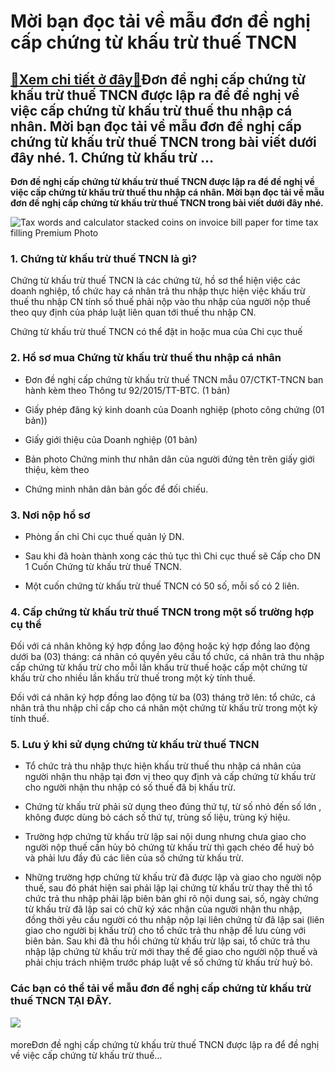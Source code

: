 Mời bạn đọc tải về mẫu đơn đề nghị cấp chứng từ khấu trừ thuế TNCN
==================================================================

[:gift:Xem chi tiết ở đây:gift:](https://hddtvn.com/moi-ban-doc-tai-ve-mau-don-de-nghi-cap-chung-tu-khau-tru-thue-tncn/)Đơn đề nghị cấp chứng từ khấu trừ thuế TNCN được lập ra để đề nghị về việc cấp chứng từ khấu trừ thuế thu nhập cá nhân. Mời bạn đọc tải về mẫu đơn đề nghị cấp chứng từ khấu trừ thuế TNCN trong bài viết dưới đây nhé. 1. Chứng từ khấu trừ …
----------------------------------------------------------------------------------------------------------------------------------------------------------------------------------------------------------------------------------------------

**Đơn đề nghị cấp chứng từ khấu trừ thuế TNCN được lập ra để đề nghị về việc cấp chứng từ khấu trừ thuế thu nhập cá nhân. Mời bạn đọc tải về mẫu đơn đề nghị cấp chứng từ khấu trừ thuế TNCN trong bài viết dưới đây nhé.**


![Tax words and calculator stacked coins on invoice bill paper for time tax filling Premium Photo](https://hddtvn.com/wp-content/uploads/2021/01/tax-words-calculator-stacked-coins-invoice-bill-paper-time-tax-filling_73523-815.jpg)


### 1. Chứng từ khấu trừ thuế TNCN là gì?


Chứng từ khấu trừ thuế TNCN là các chứng từ, hồ sơ thể hiện việc các doanh nghiệp, tổ chức hay cá nhân trả thu nhập thực hiện việc khấu trừ thuế thu nhập CN tính số thuế phải nộp vào thu nhập của người nộp thuế theo quy định của pháp luật liên quan tới thuế thu nhập CN.


Chứng từ khấu trừ thuế TNCN có thể đặt in hoặc mua của Chi cục thuế


### 2. Hồ sơ mua Chứng từ khấu trừ thuế thu nhập cá nhân




* Đơn đề nghị cấp chứng từ khấu trừ thuế TNCN mẫu 07/CTKT-TNCN ban hành kèm theo Thông tư 92/2015/TT-BTC. (1 bản)

* Giấy phép đăng ký kinh doanh của Doanh nghiệp (photo công chứng (01 bản))

* Giấy giới thiệu của Doanh nghiệp (01 bản)

* Bản photo Chứng minh thư nhân dân của người đứng tên trên giấy giới thiệu, kèm theo

* Chứng minh nhân dân bản gốc để đối chiếu.



### 3. Nơi nộp hồ sơ




* Phòng ấn chỉ Chi cục thuế quản lý DN.

* Sau khi đã hoàn thành xong các thủ tục thì Chi cục thuế sẽ Cấp cho DN 1 Cuốn Chứng từ khấu trừ thuế TNCN.

* Một cuốn chứng từ khấu trừ thuế TNCN có 50 số, mỗi số có 2 liên.



### 4. Cấp chứng từ khấu trừ thuế TNCN trong một số trường hợp cụ thể


Đối với cá nhân không ký hợp đồng lao động hoặc ký hợp đồng lao động dưới ba (03) tháng: cá nhân có quyền yêu cầu tổ chức, cá nhân trả thu nhập cấp chứng từ khấu trừ cho mỗi lần khấu trừ thuế hoặc cấp một chứng từ khấu trừ cho nhiều lần khấu trừ thuế trong một kỳ tính thuế.


Đối với cá nhân ký hợp đồng lao động từ ba (03) tháng trở lên: tổ chức, cá nhân trả thu nhập chỉ cấp cho cá nhân một chứng từ khấu trừ trong một kỳ tính thuế.


### 5. Lưu ý khi sử dụng chứng từ khấu trừ thuế TNCN




* Tổ chức trả thu nhập thực hiện khấu trừ thuế thu nhập cá nhân của người nhận thu nhập tại đơn vị theo quy định và cấp chứng từ khấu trừ cho người nhận thu nhập có số thuế đã bị khấu trừ.

* Chứng từ khấu trừ phải sử dụng theo đúng thứ tự, từ số nhỏ đến số lớn , không được dùng bỏ cách số thứ tự, trùng số liệu, trùng ký hiệu.

* Trường hợp chứng từ khấu trừ lập sai nội dung nhưng chưa giao cho người nộp thuế cần hủy bỏ chứng từ khấu trừ thì gạch chéo để huỷ bỏ và phải lưu đầy đủ các liên của số chứng từ khấu trừ.

* Những trường hợp chứng từ khấu trừ đã được lập và giao cho người nộp thuế, sau đó phát hiện sai phải lập lại chứng từ khấu trừ thay thế thì tổ chức trả thu nhập phải lập biên bản ghi rõ nội dung sai, số, ngày chứng từ khấu trừ đã lập sai có chữ ký xác nhận của người nhận thu nhập, đồng thời yêu cầu người có thu nhập nộp lại liên chứng từ đã lập sai (liên giao cho người bị khấu trừ) cho tổ chức trả thu nhập để lưu cùng với biên bản. Sau khi đã thu hồi chứng từ khấu trừ lập sai, tổ chức trả thu nhập lập chứng từ khấu trừ mới thay thế để giao cho người nộp thuế và phải chịu trách nhiệm trước pháp luật về số chứng từ khấu trừ huỷ bỏ.



### Các bạn có thể tải về mẫu đơn đề nghị cấp chứng từ khấu trừ thuế TNCN **TẠI ĐÂY**.


![](https://hddtvn.com/wp-content/uploads/2021/01/39-2.png)


#### 


moreĐơn đề nghị cấp chứng từ khấu trừ thuế TNCN được lập ra để đề nghị về việc cấp chứng từ khấu trừ thuế…

